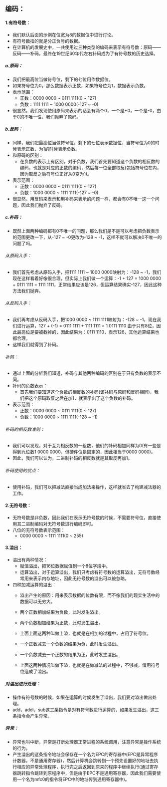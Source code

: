## 编码：
#### 1.有符号数：
- 我们默认后面的示例在位宽为8的数据位中进行讨论。
- 有符号数指的就是分正负号的数据。
- 在计算机的发展史中，一共使用过三种类型的编码来表示有符号数：原码——反码——补码，最终在19世纪60年代左右补码成为了有符号数的历史选择。
##### a.原码：
- 我们把最高位当做符号位，剩下的七位用作数据位。
- 如果符号位为0，那么数据表示正数，如果符号位为1，数据表示负数。
- 表示范围：
	- 正数：0000 0000 ~ 0111 1111(0 ~ 127)
	- 负数：1111 1111 ~ 1000 0000(-127 ~ -0)
- 很显然，我们发现使用原码来表示的话会有两个0，一个是+0，一个是-0，由于0的不唯一性，我们抛弃了原码。
##### b.反码：
- 同样，我们把最高位当做符号位，剩下的七位表示数据位，当符号位为0的时候表示正数，为1的时候表示负数。
- 和原码的区别：
	- 在负数的表示上有区别，对于负数，我们首先要知道这个负数的相反数的编码，也就是对应的正数的编码，然后每一位全部取反(包括符号位在内，因为取反之后符号位正好从0变为1)。
- 表示范围：
	- 正数：0000 0000 ~ 0111 1111(0 ~ 127)
	- 负数：1000 0000 ~ 1111 1111(-127 ~ -0)
- 很显然，用反码来表示和用补码来表示的问题一样，都会有0不唯一这一个问题，因此我们抛弃了反码。
##### c.补码：
- 既然上面两种编码都有0不唯一的问题，那么我们是不是可以考虑把负数表示的范围更改一下，从-127 ~ -0更改为-128 ~ -1，这样不就可以解决0不唯一的问题了吗。
###### 从原码入手：
- 我们首先考虑从原码入手，把1111 1111 ~ 1000 0000映射为：-128 ~ -1，我们现在这样看着好像很合理，但实际上我们做一个运算：-1 + 127 = 1000 0000 + 0111 1111 = 1111 1111，正常结果应该是126，但运算结果确实-127，因此这种方法我们抛弃。
###### 从反码入手：
- 我们再考虑从反码入手，把1000 0000 ~ 1111 1111映射为：-128 ~ -1，现在我们进行运算，127 + (-1) = 0111 1111 + 1111 1111 = 1 0111 1110 由于只有8位，因此最高位是要被截掉的，因此结果为：0111 1110，表示126，其他运算结果也都合理。
- 这样我们就得到了补码。
###### 补码：
- 通过上面的分析我们知道，补码与其他两种编码的区别在于只有负数的表示不同。
- 补码的负数表示：
	- 首先我们要知道这个负数的相反数的补码(该补码与原码和反码相同)，我们把这个原码取反之后在加1，就表示出了这个负数的补码。
- 表示范围：
	- 正数：0000 0000 ~ 0111 1111(0 ~ 127)
	- 负数：1000 0000 ~ 1111 1111(-128 ~ -1)
###### 补码的相反数准则：
- 我们可以发现，对于互为相反数的一组数，他们的补码相加同样为0(有一些是得到九位数1 0000 0000，但硬件位是固定的，因此相当于0000 0000)。
- 因此，我们可以认为，二进制补码的相反数就是其取反再加1。
###### 补码使用的优点：
- 使用补码，我们可以把减法直接当成加法来操作，这样就省去了构建减法器的工作。
#### 2.无符号数：
- 无符号数是非负数，因此我们在表示无符号数的时候，不需要符号位，直接使用其二进制编码对无符号数进行编码即可。
- 八位的无符号数表示范围：
	- 0000 0000 ~ 1111 1111(0 ~ 255)
#### 3.溢出：
- 溢出有两种情况：
	- 赋值溢出，把16位数据赋值到一个8位字段中。
	- 运算溢出，对于运算溢出，我们只考虑有符号数的运算溢出，无符号数经常用来表示内存地址，因此无符号数的溢出可以被忽略。
- 四种加减运算的溢出：
	- 溢出产生的原因：用来表示数据的位数有限，而不像我们的现实生活中的数据可以无穷大。
	- 两个正数相加结果为负数，此时发生溢出。
	- 两个负数相加结果为正数，此时发生溢出。
	- 上面上面这两种叫做上溢，也就是在相加的过程中，占用了符号位。

	- 一个正数减去一个负数的结果为负，此时发生溢出。
	- 一个负数减去一个正数的结果为正，此时发生溢出。
	- 上面这两种情况叫做下溢，也就是在做减法的过程中，不够减，借用符号位造成了溢出。
##### 对溢出进行处理：
- 操作有符号数的时候，如果在运算的时候发生了溢出，我们要对溢出做出处理。
- add，addi，sub这三条指令是对有符号数进行运算的，如果发生溢出，这三条指令会产生异常。
##### 异常：
- 异常也叫中断，异常是打断处理器正常进程的系统调用，注意异常是操作系统的行为。
- 产生溢出的这条指令地址会保存在一个名为EPC的寄存器中(EPC是异常程序计数器，不是通用寄存器)，然后计算机会跳转到一个预先设置好的地址去执行相应的异常处理程序，执行完之后返回到原来的程序中继续执行(通过寄存器跳转指令跳转到原程序中，但是由于EPC不是通用寄存器，因此我们需要使用一个名为mfc0的指令将EPC中的地址传到通用寄存器中)。
